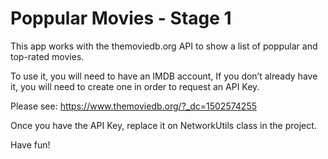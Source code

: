 # Poppular Movies - Stage 1

This app works with the themoviedb.org API to show a list of poppular and top-rated movies.

To use it, you will need to have an IMDB account, If you don’t already have it, you will need to create one in order to request an API Key.

Please see: https://www.themoviedb.org/?_dc=1502574255



Once you have the API Key, replace it on NetworkUtils class in the project.

Have fun!
